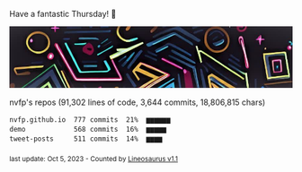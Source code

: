 Have a fantastic Thursday! 🌹

![banner](https://github.com/nvfp/nvfp/raw/main/assets/banner.jpg)

nvfp's repos (91,302 lines of code, 3,644 commits, 18,806,815 chars)

```txt
nvfp.github.io  777 commits  21%  ▆▆▆▆▆▆
demo            568 commits  16%  ▆▆▆▆▆
tweet-posts     511 commits  14%  ▆▆▆▆
```

<sub>last update: Oct 5, 2023 - Counted by [Lineosaurus v1.1](https://github.com/Lineosaurus/Lineosaurus)</sub>